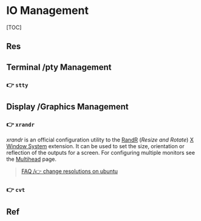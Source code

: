 # IO Management

[TOC]



## Res



## Terminal /pty Management
### 👉 `stty`



## Display /Graphics Management
### 👉 `xrandr`
_xrandr_ is an official configuration utility to the [RandR](https://en.wikipedia.org/wiki/RandR "wikipedia:RandR") (_Resize and Rotate_) [X Window System](https://en.wikipedia.org/wiki/X_Window_System "wikipedia:X Window System") extension. It can be used to set the size, orientation or reflection of the outputs for a screen. For configuring multiple monitors see the [Multihead](https://wiki.archlinux.org/title/Multihead "Multihead") page.

> [FAQ /👉 change resolutions on ubuntu](../FAQ.md#👉%20change%20resolutions%20on%20ubuntu)



[👍 Resolution | ubuntu wiki]: https://wiki.ubuntu.com/X/Config/Resolution

[👍 xrandr | Arch Linux Official Documentation]: https://wiki.archlinux.org/title/Xrandr#Adding_undetected_resolutions


### 👉 `cvt`



## Ref

